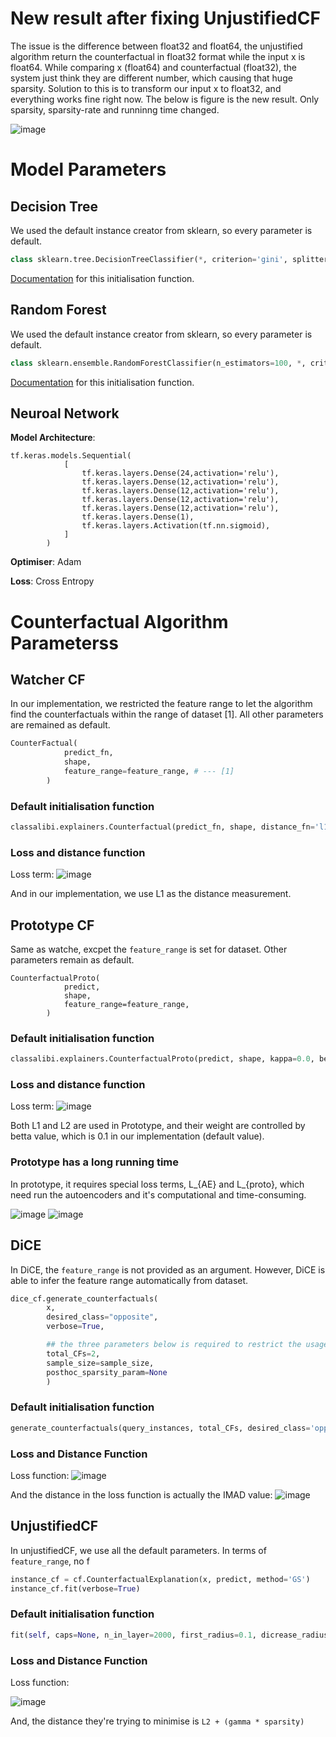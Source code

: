 # New result after fixing UnjustifiedCF

The issue is the difference between float32 and float64, the unjustified algorithm return the counterfactual in float32 format while the input x is float64.
While comparing x (float64) and counterfactual (float32), the system just think they are different number, which causing that huge sparsity.
Solution to this is to transform our input x to float32, and everything works fine right now. The below is figure is the new result. Only sparsity, sparsity-rate and runninng time changed.

![image](https://user-images.githubusercontent.com/48231558/186355481-c0bd25d4-ba7a-44f3-aaff-ccdef945a85a.png)

# Model Parameters

## Decision Tree
We used the default instance creator from sklearn, so every parameter is default. 
```python
class sklearn.tree.DecisionTreeClassifier(*, criterion='gini', splitter='best', max_depth=None, min_samples_split=2, min_samples_leaf=1, min_weight_fraction_leaf=0.0, max_features=None, random_state=None, max_leaf_nodes=None, min_impurity_decrease=0.0, class_weight=None, ccp_alpha=0.0)
```
[Documentation](https://scikit-learn.org/stable/modules/generated/sklearn.tree.DecisionTreeClassifier.html) for this initialisation function.
 
## Random Forest
We used the default instance creator from sklearn, so every parameter is default. 
``` python
class sklearn.ensemble.RandomForestClassifier(n_estimators=100, *, criterion='gini', max_depth=None, min_samples_split=2, min_samples_leaf=1, min_weight_fraction_leaf=0.0, max_features='sqrt', max_leaf_nodes=None, min_impurity_decrease=0.0, bootstrap=True, oob_score=False, n_jobs=None, random_state=None, verbose=0, warm_start=False, class_weight=None, ccp_alpha=0.0, max_samples=None)
```
[Documentation](https://scikit-learn.org/stable/modules/generated/sklearn.ensemble.RandomForestClassifier.html) for this initialisation function.
## Neuroal Network 
**Model Architecture**:
```
tf.keras.models.Sequential(
            [
                tf.keras.layers.Dense(24,activation='relu'),
                tf.keras.layers.Dense(12,activation='relu'),
                tf.keras.layers.Dense(12,activation='relu'),
                tf.keras.layers.Dense(12,activation='relu'),
                tf.keras.layers.Dense(12,activation='relu'),
                tf.keras.layers.Dense(1),
                tf.keras.layers.Activation(tf.nn.sigmoid),
            ]
        )
```
**Optimiser**: Adam

**Loss**: Cross Entropy

# Counterfactual Algorithm Parameterss

## Watcher CF

In our implementation, we restricted the feature range to let the algorithm find the counterfactuals within the range of dataset [1]. All other parameters are remained as default.

```python
CounterFactual(
            predict_fn,
            shape,
            feature_range=feature_range, # --- [1]
        )
```

### Default initialisation function
```python
classalibi.explainers.Counterfactual(predict_fn, shape, distance_fn='l1', target_proba=1.0, target_class='other', max_iter=1000, early_stop=50, lam_init=0.1, max_lam_steps=10, tol=0.05, learning_rate_init=0.1, feature_range=(- 10000000000.0, 10000000000.0), eps=0.01, init='identity', decay=True, write_dir=None, debug=False, sess=None)
```

### Loss and distance function
Loss term:
![image](https://user-images.githubusercontent.com/48231558/186340406-c124590b-d150-4db9-8da2-c80138685e7a.png)

And in our implementation, we use L1 as the distance measurement.

## Prototype CF
Same as watche, excpet the `feature_range` is set for dataset. Other parameters remain as default.

```
CounterfactualProto(
            predict,
            shape,
            feature_range=feature_range,
        )
```

### Default initialisation function
```python
classalibi.explainers.CounterfactualProto(predict, shape, kappa=0.0, beta=0.1, feature_range=(- 10000000000.0, 10000000000.0), gamma=0.0, ae_model=None, enc_model=None, theta=0.0, cat_vars=None, ohe=False, use_kdtree=False, learning_rate_init=0.01, max_iterations=1000, c_init=10.0, c_steps=10, eps=(0.001, 0.001), clip=(- 1000.0, 1000.0), update_num_grad=1, write_dir=None, sess=None)
```

### Loss and distance function 

Loss term:
![image](https://user-images.githubusercontent.com/48231558/186340924-8b65998c-3ffb-4fc3-8ce6-1d6b36a22d6b.png)

Both L1 and L2 are used in Prototype, and their weight are controlled by betta value, which is 0.1 in our implementation (default value). 


### Prototype has a long running time
In prototype, it requires special loss terms, L_{AE} and L_{proto}, which need run the autoencoders and it's computational and time-consuming.

![image](https://user-images.githubusercontent.com/48231558/186345999-91aadb6b-2808-446d-aa3c-afdced4892bf.png)
![image](https://user-images.githubusercontent.com/48231558/186346112-658311a0-44b6-49b3-b96d-c50014995ca3.png)


## DiCE
In DiCE, the `feature_range` is not provided as an argument. However, DiCE is able to infer the feature range automatically from dataset. 

```python
dice_cf.generate_counterfactuals(
        x,
        desired_class="opposite",
        verbose=True,

        ## the three parameters below is required to restrict the usage of memory, or the program will crash. 
        total_CFs=2,
        sample_size=sample_size,
        posthoc_sparsity_param=None
        )
```

### Default initialisation function
```python
generate_counterfactuals(query_instances, total_CFs, desired_class='opposite', desired_range=None, permitted_range=None, features_to_vary='all', stopping_threshold=0.5, posthoc_sparsity_param=0.1, proximity_weight=0.2, sparsity_weight=0.2, diversity_weight=5.0, categorical_penalty=0.1, posthoc_sparsity_algorithm='linear', verbose=False, **kwargs)
```

### Loss and Distance Function

Loss function:
![image](https://user-images.githubusercontent.com/48231558/186342424-8d00eac1-f8d2-47ad-b9a0-3cdf7e52629b.png)

And the distance in the loss function is actually the IMAD value:
![image](https://user-images.githubusercontent.com/48231558/186342207-5ebdd6f8-84c8-4c4a-8984-8b470c831d89.png)


## UnjustifiedCF

In unjustifiedCF, we use all the default parameters. In terms of `feature_range`, no f

```python
instance_cf = cf.CounterfactualExplanation(x, predict, method='GS')
instance_cf.fit(verbose=True)
```

### Default initialisation function
```python
fit(self, caps=None, n_in_layer=2000, first_radius=0.1, dicrease_radius=10, sparse=True, verbose=False)
```

### Loss and Distance Function

Loss function:

![image](https://user-images.githubusercontent.com/48231558/186343804-2e5e3aaa-df30-4f0f-9023-023a8785d927.png)

And, the distance they're trying to minimise is `L2 + (gamma * sparsity)`


